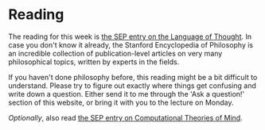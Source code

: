 # Reading

The reading for this week is [the SEP entry on the Language of Thought](https://plato.stanford.edu/entries/language-thought/). In case you don't know it already, the Stanford Encyclopedia of Philosophy is an incredible collection of publication-level articles on very many philosophical topics, written by experts in the fields.

If you haven't done philosophy before, this reading might be a bit difficult to understand. Please try to figure out exactly where things get confusing and write down a question. Either send it to me through the 'Ask a question!' section of this website, or bring it with you to the lecture on Monday.

_Optionally_, also read [the SEP entry on Computational Theories of Mind](https://plato.stanford.edu/entries/computational-mind/).